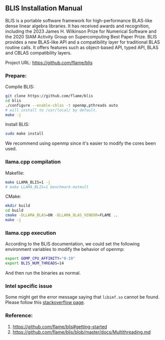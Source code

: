 BLIS Installation Manual
------------------------

BLIS is a portable software framework for high-performance BLAS-like dense linear algebra libraries. It has received awards and recognition, including the 2023 James H. Wilkinson Prize for Numerical Software and the 2020 SIAM Activity Group on Supercomputing Best Paper Prize. BLIS provides a new BLAS-like API and a compatibility layer for traditional BLAS routine calls. It offers features such as object-based API, typed API, BLAS and CBLAS compatibility layers.

Project URL: https://github.com/flame/blis

### Prepare:

Compile BLIS:

```bash
git clone https://github.com/flame/blis
cd blis
./configure --enable-cblas -t openmp,pthreads auto
# will install to /usr/local/ by default.
make -j
```

Install BLIS:

```bash
sudo make install
```

We recommend using openmp since it's easier to modify the cores been used.

### llama.cpp compilation

Makefile:

```bash
make LLAMA_BLIS=1 -j
# make LLAMA_BLIS=1 benchmark-matmult
```

CMake:

```bash
mkdir build
cd build
cmake -DLLAMA_BLAS=ON -DLLAMA_BLAS_VENDOR=FLAME ..
make -j
```

### llama.cpp execution

According to the BLIS documentation, we could set the following
environment variables to modify the behavior of openmp:

```bash
export GOMP_CPU_AFFINITY="0-19"
export BLIS_NUM_THREADS=14
```

And then run the binaries as normal.


### Intel specific issue

Some might get the error message saying that `libimf.so` cannot be found.
Please follow this [stackoverflow page](https://stackoverflow.com/questions/70687930/intel-oneapi-2022-libimf-so-no-such-file-or-directory-during-openmpi-compila).

### Reference:

1. https://github.com/flame/blis#getting-started
2. https://github.com/flame/blis/blob/master/docs/Multithreading.md
